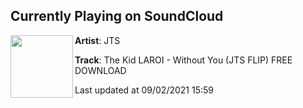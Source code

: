 ## Currently Playing on SoundCloud

[<img align="left" width="100" src="https://i1.sndcdn.com/artworks-pz7G5YuRZTrSyAI3-Lgi0QA-t500x500.jpg">](https://soundcloud.com/jtstanhope/the-kid-laroi-without-you-jts-flip)

**Artist**: JTS 

**Track**: The Kid LAROI - Without You (JTS FLIP) FREE DOWNLOAD

Last updated at 09/02/2021 15:59
